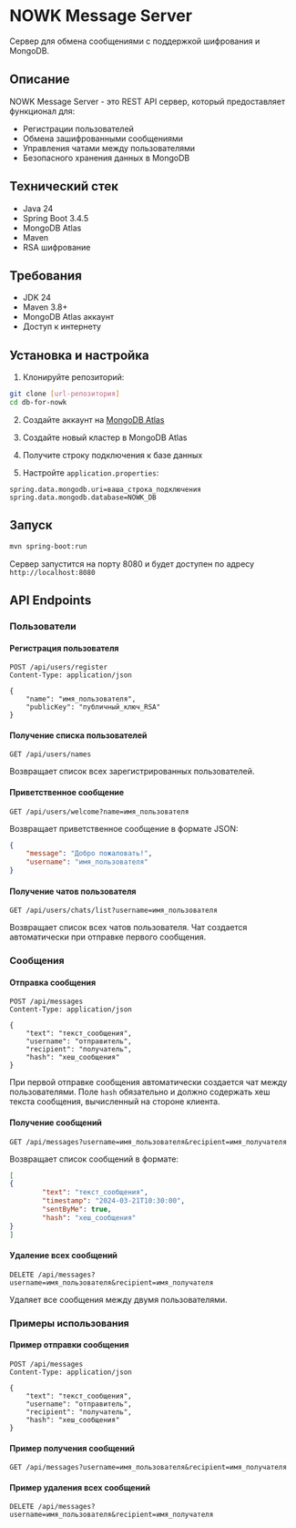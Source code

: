 # NOWK Message Server

Сервер для обмена сообщениями с поддержкой шифрования и MongoDB.

## Описание

NOWK Message Server - это REST API сервер, который предоставляет функционал для:
- Регистрации пользователей
- Обмена зашифрованными сообщениями
- Управления чатами между пользователями
- Безопасного хранения данных в MongoDB

## Технический стек

- Java 24
- Spring Boot 3.4.5
- MongoDB Atlas
- Maven
- RSA шифрование

## Требования

- JDK 24
- Maven 3.8+
- MongoDB Atlas аккаунт
- Доступ к интернету

## Установка и настройка

1. Клонируйте репозиторий:
```bash
git clone [url-репозитория]
cd db-for-nowk
```

2. Создайте аккаунт на [MongoDB Atlas](https://www.mongodb.com/cloud/atlas)

3. Создайте новый кластер в MongoDB Atlas

4. Получите строку подключения к базе данных

5. Настройте `application.properties`:
```properties
spring.data.mongodb.uri=ваша_строка_подключения
spring.data.mongodb.database=NOWK_DB
```

## Запуск

```bash
mvn spring-boot:run
```

Сервер запустится на порту 8080 и будет доступен по адресу `http://localhost:8080`

## API Endpoints

### Пользователи

#### Регистрация пользователя
```
POST /api/users/register
Content-Type: application/json

{
    "name": "имя_пользователя",
    "publicKey": "публичный_ключ_RSA"
}
```

#### Получение списка пользователей
```
GET /api/users/names
```
Возвращает список всех зарегистрированных пользователей.

#### Приветственное сообщение
```
GET /api/users/welcome?name=имя_пользователя
```
Возвращает приветственное сообщение в формате JSON:
```json
{
    "message": "Добро пожаловать!",
    "username": "имя_пользователя"
}
```

#### Получение чатов пользователя
```
GET /api/users/chats/list?username=имя_пользователя
```
Возвращает список всех чатов пользователя. Чат создается автоматически при отправке первого сообщения.

### Сообщения

#### Отправка сообщения
```
POST /api/messages
Content-Type: application/json

{
    "text": "текст_сообщения",
    "username": "отправитель",
    "recipient": "получатель",
    "hash": "хеш_сообщения"
}
```
При первой отправке сообщения автоматически создается чат между пользователями. Поле `hash` обязательно и должно содержать хеш текста сообщения, вычисленный на стороне клиента.

#### Получение сообщений
```
GET /api/messages?username=имя_пользователя&recipient=имя_получателя
```
Возвращает список сообщений в формате:
```json
[
{
        "text": "текст_сообщения",
        "timestamp": "2024-03-21T10:30:00",
        "sentByMe": true,
        "hash": "хеш_сообщения"
}
]
```

#### Удаление всех сообщений
```
DELETE /api/messages?username=имя_пользователя&recipient=имя_получателя
```
Удаляет все сообщения между двумя пользователями.

### Примеры использования

#### Пример отправки сообщения
```
POST /api/messages
Content-Type: application/json

{
    "text": "текст_сообщения",
    "username": "отправитель",
    "recipient": "получатель",
    "hash": "хеш_сообщения"
}
```

#### Пример получения сообщений
```
GET /api/messages?username=имя_пользователя&recipient=имя_получателя
```

#### Пример удаления всех сообщений
```
DELETE /api/messages?username=имя_пользователя&recipient=имя_получателя
```